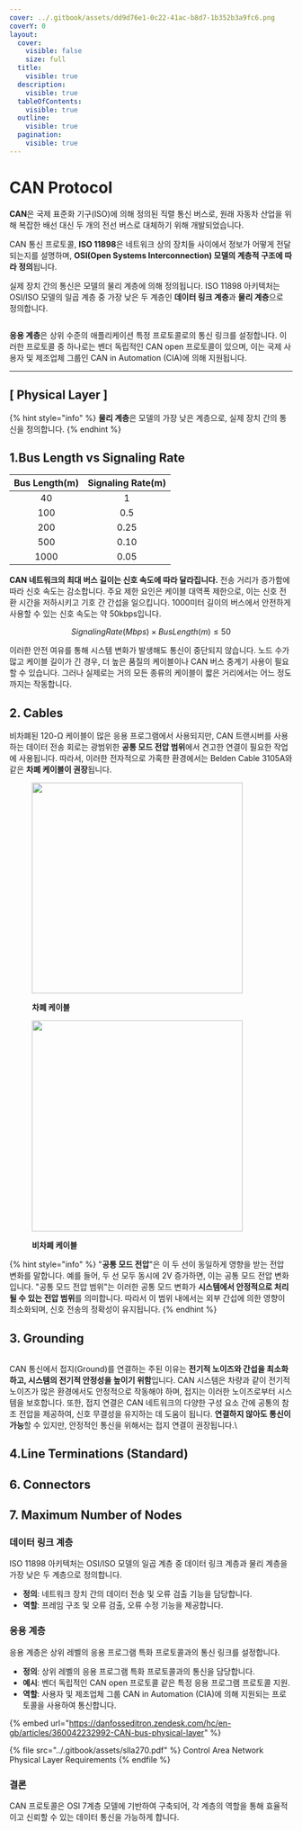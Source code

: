 ```yaml
---
cover: ../.gitbook/assets/dd9d76e1-0c22-41ac-b8d7-1b352b3a9fc6.png
coverY: 0
layout:
  cover:
    visible: false
    size: full
  title:
    visible: true
  description:
    visible: true
  tableOfContents:
    visible: true
  outline:
    visible: true
  pagination:
    visible: true
---
```


# CAN Protocol

**CAN**은 국제 표준화 기구(ISO)에 의해 정의된 직렬 통신 버스로, 원래 자동차 산업을 위해 복잡한 배선 대신 두 개의 전선 버스로 대체하기 위해 개발되었습니다.

CAN 통신 프로토콜, **ISO 11898**은 네트워크 상의 장치들 사이에서 정보가 어떻게 전달되는지를 설명하며, **OSI(Open Systems Interconnection) 모델의 계층적 구조에 따라 정의**됩니다.

실제 장치 간의 통신은 모델의 물리 계층에 의해 정의됩니다. ISO 11898 아키텍처는 OSI/ISO 모델의 일곱 계층 중 가장 낮은 두 계층인 **데이터 링크 계층**과 **물리 계층**으로 정의합니다.

<figure><img src="https://instrumentationtools.com/wp-content/uploads/2022/09/CAN-Protocol-with-the-OSI-Model.png?ezimgfmt=ng:webp/ngcb2" alt=""><figcaption></figcaption></figure>

**응용 계층**은 상위 수준의 애플리케이션 특정 프로토콜로의 통신 링크를 설정합니다. 이러한 프로토콜 중 하나로는 벤더 독립적인 CAN open 프로토콜이 있으며, 이는 국제 사용자 및 제조업체 그룹인 CAN in Automation (CIA)에 의해 지원됩니다.

***

## \[ Physical Layer ]&#x20;

{% hint style="info" %}
**물리 계층**은 모델의 가장 낮은 계층으로, 실제 장치 간의 통신을 정의합니다.
{% endhint %}

## 1.Bus Length vs Signaling Rate

<table data-full-width="true"><thead><tr><th align="center">Bus Length(m)</th><th align="center">Signaling Rate(m)</th></tr></thead><tbody><tr><td align="center">40</td><td align="center">1</td></tr><tr><td align="center">100</td><td align="center">0.5</td></tr><tr><td align="center">200</td><td align="center">0.25</td></tr><tr><td align="center">500</td><td align="center">0.10</td></tr><tr><td align="center">1000</td><td align="center">0.05</td></tr></tbody></table>

**CAN 네트워크의 최대 버스 길이는 신호 속도에 따라 달라집니다.** 전송 거리가 증가함에 따라 신호 속도는 감소합니다. 주요 제한 요인은 케이블 대역폭 제한으로, 이는 신호 전환 시간을 저하시키고 기호 간 간섭을 일으킵니다. 1000미터 길이의 버스에서 안전하게 사용할 수 있는 신호 속도는 약 50kbps입니다.&#x20;

$$Signaling Rate (Mbps) × Bus Length (m) ≤ 50$$

이러한 안전 여유를 통해 시스템 변화가 발생해도 통신이 중단되지 않습니다. 노드 수가 많고 케이블 길이가 긴 경우, 더 높은 품질의 케이블이나 CAN 버스 중계기 사용이 필요할 수 있습니다. 그러나 실제로는 거의 모든 종류의 케이블이 짧은 거리에서는 어느 정도까지는 작동합니다.

## 2. Cables

비차폐된 120-Ω 케이블이 많은 응용 프로그램에서 사용되지만, CAN 트랜시버를 사용하는 데이터 전송 회로는 광범위한 **공통 모드 전압 범위**에서 견고한 연결이 필요한 작업에 사용됩니다. 따라서, 이러한 전자적으로 가혹한 환경에서는 Belden Cable 3105A와 같은 **차폐 케이블이 권장**됩니다.&#x20;

<div align="left">

<figure><img src="https://ko.kbs-connector.com/Content/uploads/2021625326/202105141506056da5e6410dcf4c08b90874c7ed9f9731.jpg" alt="" width="375"><figcaption><p><strong>차폐 케이블</strong></p></figcaption></figure>

 

<figure><img src="https://ko.kbs-connector.com/Content/uploads/2021625326/202105141506267a7e22a284df48f0aa3ac620f68bf717.jpg" alt="" width="375"><figcaption><p><strong>비차폐 케이블</strong></p></figcaption></figure>

</div>

{% hint style="info" %}
"**공통 모드 전압**"은 이 두 선이 동일하게 영향을 받는 전압 변화를 말합니다. 예를 들어, 두 선 모두 동시에 2V 증가하면, 이는 공통 모드 전압 변화입니다. "공통 모드 전압 범위"는 이러한 공통 모드 변화가 **시스템에서 안정적으로 처리될 수 있는 전압 범위**를 의미합니다. 따라서 이 범위 내에서는 외부 간섭에 의한 영향이 최소화되며, 신호 전송의 정확성이 유지됩니다.
{% endhint %}



## 3. Grounding

<figure><img src="https://danfosseditron.zendesk.com/hc/article_attachments/10832372580509" alt=""><figcaption></figcaption></figure>

CAN 통신에서 접지(Ground)를 연결하는 주된 이유는 **전기적 노이즈와 간섭을 최소화하고, 시스템의 전기적 안정성을 높이기 위함**입니다. CAN 시스템은 차량과 같이 전기적 노이즈가 많은 환경에서도 안정적으로 작동해야 하며, 접지는 이러한 노이즈로부터 시스템을 보호합니다. 또한, 접지 연결은 CAN 네트워크의 다양한 구성 요소 간에 공통의 참조 전압을 제공하여, 신호 무결성을 유지하는 데 도움이 됩니다. **연결하지 않아도 통신이 가능**할 수 있지만, 안정적인 통신을 위해서는 접지 연결이 권장됩니다.\


## 4.Line Terminations (Standard)



## 6. Connectors

## 7. Maximum Number of Nodes



###

### 데이터 링크 계층

ISO 11898 아키텍처는 OSI/ISO 모델의 일곱 계층 중 데이터 링크 계층과 물리 계층을 가장 낮은 두 계층으로 정의합니다.

* **정의**: 네트워크 장치 간의 데이터 전송 및 오류 검출 기능을 담당합니다.
* **역할**: 프레임 구조 및 오류 검출, 오류 수정 기능을 제공합니다.

### 응용 계층

응용 계층은 상위 레벨의 응용 프로그램 특화 프로토콜과의 통신 링크를 설정합니다.

* **정의**: 상위 레벨의 응용 프로그램 특화 프로토콜과의 통신을 담당합니다.
* **예시**: 벤더 독립적인 CAN open 프로토콜 같은 특정 응용 프로그램 프로토콜 지원.
* **역할**: 사용자 및 제조업체 그룹 CAN in Automation (CIA)에 의해 지원되는 프로토콜을 사용하여 통신합니다.

{% embed url="https://danfosseditron.zendesk.com/hc/en-gb/articles/360042232992-CAN-bus-physical-layer" %}

{% file src="../.gitbook/assets/slla270.pdf" %}
Control Area Network Physical Layer Requirements
{% endfile %}

### 결론

CAN 프로토콜은 OSI 7계층 모델에 기반하여 구축되어, 각 계층의 역할을 통해 효율적이고 신뢰할 수 있는 데이터 통신을 가능하게 합니다.
